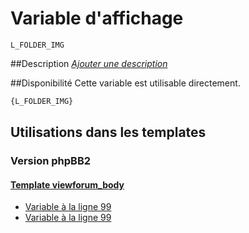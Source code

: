 # Variable d'affichage
```
L_FOLDER_IMG
```


##Description
[*Ajouter une description*](https://fa-tvars.appspot.com/var/L_FOLDER_IMG)

##Disponibilité
Cette variable est utilisable directement.

```html
{L_FOLDER_IMG}
```

## Utilisations dans les templates

### Version phpBB2

#### [Template viewforum_body](subsilver/viewforum_body.md#readme)
* [Variable &agrave; la ligne 99](../subsilver/viewforum_body.tpl#L99)
* [Variable &agrave; la ligne 99](../subsilver/viewforum_body.tpl#L99)